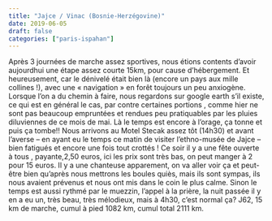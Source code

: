 ```yaml
---
title: "Jajce / Vinac (Bosnie-Herzégovine)"
date: 2019-06-05
draft: false
categories: ["paris-ispahan"]
---
```


Après 3 journées de marche assez sportives, nous étions contents d’avoir aujourdhui une étape assez courte 15km, pour cause d’hébergement. Et heureusement, car le dénivelé était bien là (encore un pays aux mille collines !), avec une « navigation » en forêt toujours un peu anxiogène.
Lorsque l’on a du chemin à faire, nous regardons sur google earth s’il existe, ce qui est en général le cas, par contre certaines portions , comme hier ne sont pas beaucoup empruntées et rendues peu pratiquables par les pluies diluviennes de ce mois de mai. Là le temps est encore à l’orage, ça tonne et puis ça tombe!! Nous arrivons au Motel Stecak assez tôt (14h30) et avant l’averse – en ayant eu le temps ce matin de visiter l’ethno-musée de Jajce – bien fatigués et encore une fois tout crottés !
Ce soir il y a une fête ouverte à tous , payante,2,50 euros, ici les prix sont très bas, on peut manger à 2 pour 15 euros. Il y a une chanteuse apparement, on va aller voir ça et peut-être bien qu’après nous mettrons les boules quiès, mais ils sont sympas, ils nous avaient prévenus et nous ont mis dans le coin le plus calme. Sinon le temps est aussi rythmé par le muezzin, l’appel à la prière, la nuit passée il y en a eu un, très beau, très mélodieux, mais à 4h30, c’est normal ça?
J62, 15 km de marche, cumul à pied 1082 km, cumul total 2111 km.
